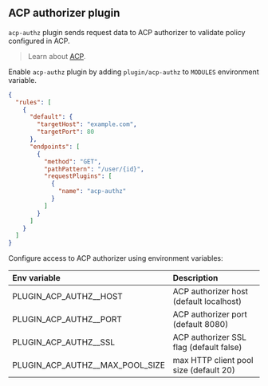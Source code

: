 ## ACP authorizer plugin

`acp-authz` plugin sends request data to ACP authorizer to validate policy configured in ACP.

> Learn about [ACP](https://cloudentity.com/authorization-control/).

Enable `acp-authz` plugin by adding `plugin/acp-authz` to `MODULES` environment variable.

```json
{
  "rules": [
    {
      "default": {
        "targetHost": "example.com",
        "targetPort": 80
      },
      "endpoints": [
        {
          "method": "GET",
          "pathPattern": "/user/{id}",
          "requestPlugins": [
            {
              "name": "acp-authz"
            }
          ]
        }
      ]
    }
  ]
}
```

Configure access to ACP authorizer using environment variables:

| Env variable                    | Description                              |
|:--------------------------------|:-----------------------------------------|
| PLUGIN_ACP_AUTHZ__HOST          | ACP authorizer host (default localhost)  |
| PLUGIN_ACP_AUTHZ__PORT          | ACP authorizer port (default 8080)       |
| PLUGIN_ACP_AUTHZ__SSL           | ACP authorizer SSL flag (default false)  |
| PLUGIN_ACP_AUTHZ__MAX_POOL_SIZE | max HTTP client pool size (default 20)   |